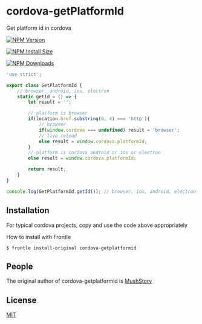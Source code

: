 # cordova-getPlatformId

Get platform id in cordova



[![NPM Version][npm-version-image]][npm-url]

[![NPM Install Size][npm-install-size-image]][npm-install-size-url]

[![NPM Downloads][npm-downloads-image]][npm-downloads-url]

```javascript
'use strict';

export class GetPlatformId {
    // browser, android, ios, electron
    static getId = () => {
        let result = '';

        // platform is browser
        if(location.href.substring(0, 4) === 'http'){
            // browser
            if(window.cordova === undefined) result = 'browser';
            // live reload
            else result = window.cordova.platformId;
        }
        // platform is cordova android or ios or electron
        else result = window.cordova.platformId;

        return result;
    }
}

console.log(GetPlatformId.getId()); // browser, ios, android, electron
```



## Installation

For typical cordova projects, copy and use the code above appropriately


How to install with Frontle

```shell
$ frontle install-original cordova-getplatformid
```



## People

The original author of cordova-getplatformid is [MushStory](https://github.com/MushStory)



## License

[MIT](LICENSE)



[npm-downloads-image]: https://badgen.net/npm/dm/cordova-getplatformid
[npm-downloads-url]: https://npmcharts.com/compare/cordova-getplatformid?minimal=true
[npm-install-size-image]: https://badgen.net/packagephobia/install/cordova-getplatformid
[npm-install-size-url]: https://packagephobia.com/result?p=cordova-getplatformid
[npm-url]: https://npmjs.org/package/cordova-getplatformid
[npm-version-image]: https://badgen.net/npm/v/cordova-getplatformid
